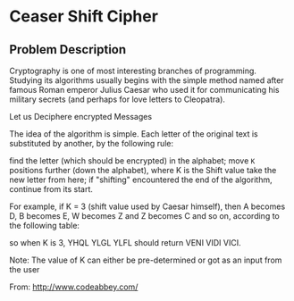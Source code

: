 # Ceaser Shift Cipher

## Problem Description

Cryptography is one of most interesting branches of programming. Studying its algorithms usually begins with the simple method named after famous Roman emperor Julius Caesar who used it for communicating his military secrets (and perhaps for love letters to Cleopatra).

Let us Deciphere encrypted Messages 

The idea of the algorithm is simple. Each letter of the original text is substituted by another, by the following rule:

find the letter (which should be encrypted) in the alphabet;
move ```K ``` positions further (down the alphabet), where K is the Shift value
take the new letter from here;
if "shifting" encountered the end of the algorithm, continue from its start.

For example, if K = 3 (shift value used by Caesar himself), then A becomes D, B becomes E, W becomes Z and Z becomes C and so on, according to the following table:

so when K is 3, 
YHQL YLGL YLFL should return VENI VIDI VICI.


Note:
The value of K can either be pre-determined or got as an input from the user

From: http://www.codeabbey.com/
